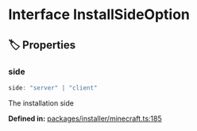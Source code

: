 # Interface InstallSideOption

## 🏷️ Properties

### side <Badge type="info" text="optional" />

```ts
side: "server" | "client"
```
The installation side
<p style="font-size: 14px; color: var(--vp-c-text-2)">
<strong>Defined in:</strong> <a href="https://github.com/voxelum/minecraft-launcher-core-node/blob/master/packages/installer/minecraft.ts#L185" target="_blank" rel="noreferrer">packages/installer/minecraft.ts:185</a>
</p>


